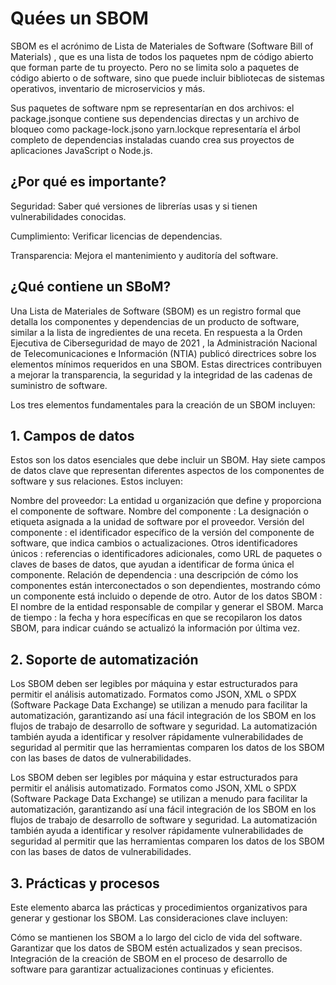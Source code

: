 # Quées un SBOM

SBOM es el acrónimo de Lista de Materiales de Software (Software Bill of Materials) , que es una lista de todos los paquetes npm de código abierto que forman parte de tu proyecto. Pero no se limita solo a paquetes de código abierto o de software, sino que puede incluir bibliotecas de sistemas operativos, inventario de microservicios y más.

Sus paquetes de software npm se representarían en dos archivos: el package.jsonque contiene sus dependencias directas y un archivo de bloqueo como package-lock.jsono yarn.lockque representaría el árbol completo de dependencias instaladas cuando crea sus proyectos de aplicaciones JavaScript o Node.js.


## ¿Por qué es importante?

Seguridad: Saber qué versiones de librerías usas y si tienen vulnerabilidades conocidas.

Cumplimiento: Verificar licencias de dependencias.

Transparencia: Mejora el mantenimiento y auditoría del software.

## ¿Qué contiene un SBoM?
Una Lista de Materiales de Software (SBOM) es un registro formal que detalla los componentes y dependencias de un producto de software, similar a la lista de ingredientes de una receta. En respuesta a la Orden Ejecutiva de Ciberseguridad de mayo de 2021 , la Administración Nacional de Telecomunicaciones e Información (NTIA) publicó directrices sobre los elementos mínimos requeridos en una SBOM. Estas directrices contribuyen a mejorar la transparencia, la seguridad y la integridad de las cadenas de suministro de software.

Los tres elementos fundamentales para la creación de un SBOM incluyen:

## 1. Campos de datos
Estos son los datos esenciales que debe incluir un SBOM. Hay siete campos de datos clave que representan diferentes aspectos de los componentes de software y sus relaciones. Estos incluyen:


 Nombre del proveedor: La entidad u organización que define y proporciona el componente de software.
 Nombre del componente : La designación o etiqueta asignada a la unidad de software por el proveedor.
 Versión del componente : el identificador específico de la versión del componente de software, que indica cambios o actualizaciones.
Otros identificadores únicos : referencias o identificadores adicionales, como URL de paquetes o claves de bases de datos, que ayudan a identificar de forma única el componente.
Relación de dependencia : una descripción de cómo los componentes están interconectados o son dependientes, mostrando cómo un componente está incluido o depende de otro.
Autor de los datos SBOM : El nombre de la entidad responsable de compilar y generar el SBOM.
Marca de tiempo : la fecha y hora específicas en que se recopilaron los datos SBOM, para indicar cuándo se actualizó la información por última vez.

## 2. Soporte de automatización
Los SBOM deben ser legibles por máquina y estar estructurados para permitir el análisis automatizado. Formatos como JSON, XML o SPDX (Software Package Data Exchange) se utilizan a menudo para facilitar la automatización, garantizando así una fácil integración de los SBOM en los flujos de trabajo de desarrollo de software y seguridad. La automatización también ayuda a identificar y resolver rápidamente vulnerabilidades de seguridad al permitir que las herramientas comparen los datos de los SBOM con las bases de datos de vulnerabilidades.

Los SBOM deben ser legibles por máquina y estar estructurados para permitir el análisis automatizado. Formatos como JSON, XML o SPDX (Software Package Data Exchange) se utilizan a menudo para facilitar la automatización, garantizando así una fácil integración de los SBOM en los flujos de trabajo de desarrollo de software y seguridad. La automatización también ayuda a identificar y resolver rápidamente vulnerabilidades de seguridad al permitir que las herramientas comparen los datos de los SBOM con las bases de datos de vulnerabilidades.

##  3. Prácticas y procesos
Este elemento abarca las prácticas y procedimientos organizativos para generar y gestionar los SBOM. Las consideraciones clave incluyen:


Cómo se mantienen los SBOM a lo largo del ciclo de vida del software.
Garantizar que los datos de SBOM estén actualizados y sean precisos.
Integración de la creación de SBOM en el proceso de desarrollo de software para garantizar actualizaciones continuas y eficientes.
